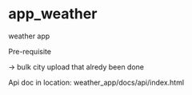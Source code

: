 # app_weather
weather app

Pre-requisite

-> bulk city upload that alredy been done 

Api doc in location:
weather_app/docs/api/index.html